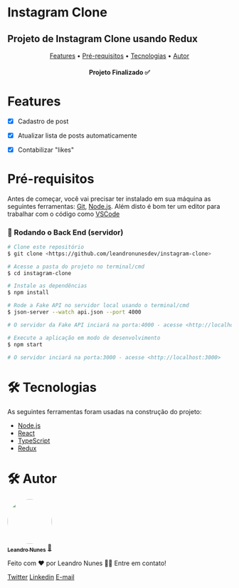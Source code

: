 # Instagram Clone

## Projeto de Instagram Clone usando Redux

<p align="center">
 <a href="#features">Features</a> •
 <a href="#pre-requisitos">Pré-requisitos</a> •
 <a href="#tecnologias">Tecnologias</a> • 
 <a href="#autor">Autor</a>
</p>

<h4 align="center"> 
	Projeto Finalizado ✅
</h4>

<h1 id="features">Features</h1>

- [x] Cadastro de post
- [x] Atualizar lista de posts automaticamente
- [x] Contabilizar "likes"


<h1 id="pre-requisitos">Pré-requisitos</h1>

Antes de começar, você vai precisar ter instalado em sua máquina as seguintes ferramentas:
[Git](https://git-scm.com), [Node.js](https://nodejs.org/en/). 
Além disto é bom ter um editor para trabalhar com o código como [VSCode](https://code.visualstudio.com/)

### 🎲 Rodando o Back End (servidor)

```bash
# Clone este repositório
$ git clone <https://github.com/leandronunesdev/instagram-clone>

# Acesse a pasta do projeto no terminal/cmd
$ cd instagram-clone

# Instale as dependências
$ npm install 

# Rode a Fake API no servidor local usando o terminal/cmd
$ json-server --watch api.json --port 4000

# O servidor da Fake API inciará na porta:4000 - acesse <http://localhost:4000>

# Execute a aplicação em modo de desenvolvimento
$ npm start

# O servidor inciará na porta:3000 - acesse <http://localhost:3000>
```

<h1 id="tecnologias">🛠 Tecnologias</h1>

As seguintes ferramentas foram usadas na construção do projeto:

- [Node.js](https://nodejs.org/en/)
- [React](https://pt-br.reactjs.org/)
- [TypeScript](https://www.typescriptlang.org/)
- [Redux](https://redux.js.org/)

<h1 id="autor">🛠 Autor</h1>

<a href="https://github.com/leandronunesdev">
 <img style="border-radius: 50%;" src="https://avatars.githubusercontent.com/u/60386045?s=460&u=b81d71f87ddbf5a2da61abf86227ede788de7d32&v=4" width="100px;" alt=""/>
 <br />
 <sub><b>Leandro Nunes</b></sub></a> <a href="https://github.com/leandronunesdev" title="Leandro">🚀</a>


Feito com ❤️ por Leandro Nunes 👋🏽 Entre em contato!

<a href="https://twitter.com/leandro_nunes">Twitter<a>
<a href="https://www.linkedin.com/in/nunesprofissional/">Linkedin<a>
<a href="mailto:https://www.linkedin.com/in/nunesprofissional/">E-mail<a>
